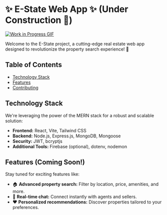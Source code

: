 # ✨ E-State Web App ✨ (Under Construction 🚧)

[![Work in Progress GIF](https://i.giphy.com/media/v1.Y2lkPTc5MGI3NjExNGV6M2FpeHd3Z3YxdnJzMm12ZmlrMmIzNXJkd2wxYm04dmNzdDFiMiZlcD12MV9pbnRlcm5hbF9naWZfYnlfaWQmY3Q9Zw/AhjXalGPAfJg4/giphy.gif)](https://your-project-link-here)


Welcome to the E-State project, a cutting-edge real estate web app designed to revolutionize the property search experience! 🚀

## Table of Contents

- [Technology Stack](#technology-stack)
- [Features](#features)
- [Contributing](#contributing)

## Technology Stack

We're leveraging the power of the MERN stack for a robust and scalable solution:

- **Frontend:** React, Vite, Tailwind CSS
- **Backend:** Node.js, Express.js, MongoDB, Mongoose
- **Security:** JWT, bcryptjs
- **Additional Tools:** Firebase (optional), dotenv, nodemon

## Features (Coming Soon!)

Stay tuned for exciting features like:

- 🏠 **Advanced property search:** Filter by location, price, amenities, and more.
- 💬 **Real-time chat:** Connect instantly with agents and sellers.
- ❤️ **Personalized recommendations:** Discover properties tailored to your preferences.
